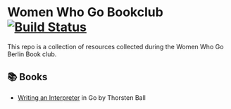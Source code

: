 # Women Who Go Bookclub [![Build Status](https://travis-ci.org/Asalle/book-club.svg?branch=master)](https://travis-ci.org/Asalle/book-club)

This repo is a collection of resources collected during the Women Who Go Berlin Book club.

## 📚 Books

* [Writing an Interpreter](./interpreter_book/README.md) in Go by Thorsten Ball
